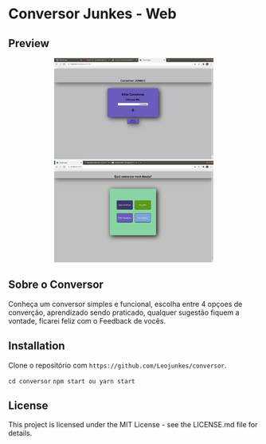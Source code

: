 # Conversor Junkes - Web

## Preview

<p align="center">
   <img src="./src/readmeIMG/Captura de tela de 2020-10-24 02-24-24.png" alt="Nihongo" width="320"/>
    <img src="./src/readmeIMG/Captura de tela de 2020-10-25 00-21-26.png" alt="Nihongo" width="320"/>
     </p>

## Sobre o Conversor

Conheça um conversor simples e funcional, escolha entre 4 opçoes de converção, aprendizado sendo praticado, qualquer sugestão fiquem a vontade, ficarei feliz com o Feedback de vocês.

## Installation

Clone o repositório com `https://github.com/Leojunkes/conversor`.

`cd conversor`
`npm start ou yarn start`

## License

This project is licensed under the MIT License - see the LICENSE.md file for details.
